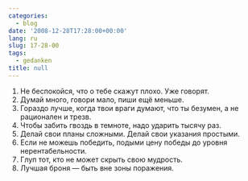 ```yaml
---
categories:
  - blog
date: '2008-12-28T17:28:00+00:00'
lang: ru
slug: 17-28-00
tags:
  - gedanken
title: null
---
```




1. Не беспокойся, что о тебе скажут плохо. Уже говорят.
2. Думай много, говори мало, пиши ещё меньше.
3. Гораздо лучше, когда твои враги думают, что ты безумен, а не рационален и трезв.
4. Чтобы забить гвоздь в темноте, надо ударить тысячу раз.
5. Делай свои планы сложными. Делай свои указания простыми.
6. Если не можешь победить, подыми цену победы до уровня нерентабельности.
7. Глуп тот, кто не может скрыть свою мудрость.
8. Лучшая броня — быть вне зоны поражения.
